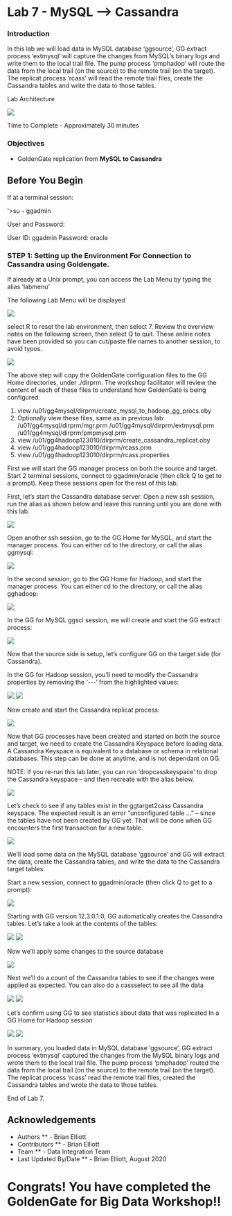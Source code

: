 # Lab 7 -  MySQL --> Cassandra

### Introduction
In this lab we will load data in MySQL database ‘ggsource’, GG extract process ‘extmysql’ will capture the changes from MySQL’s binary logs and write them to the local trail file. The pump process ‘pmphadop’ will route the data from the local trail (on the source) to the remote trail (on the target). The replicat
process ‘rcass’ will read the remote trail files, create the Cassandra tables and write the data to those tables.

Lab Architecture

![](images/700/image701_1.png)

Time to Complete -
Approximately 30 minutes

### Objectives
- GoldenGate replication from **MySQL to Cassandra**

## Before You Begin

If at a terminal session:

'>su - ggadmin

User and Password:

User ID: ggadmin
Password:  oracle

### STEP 1: Setting up the Environment For Connection to Cassandra using Goldengate.
    
If already at a Unix prompt, you can access the Lab Menu by typing the alias ‘labmenu’

The following Lab Menu will be displayed

![](images/700/lab7menu.png)

select R to reset the lab environment, then select 7.
Review the overview notes on the following screen, then select Q to quit. These online notes have been provided so you can cut/paste file names to another session, to avoid typos.

![](images/700/Lab7Menu.png)

The above step will copy the GoldenGate configuration files to the GG Home directories, under ./dirprm. The workshop facilitator will review the content of each of these files to understand how GoldenGate is being configured.

1)	view /u01/gg4mysql/dirprm/create_mysql_to_hadoop_gg_procs.oby
2)	Optionally view these files, same as in previous lab:
/u01/gg4mysql/dirprm/mgr.prm
/u01/gg4mysql/dirprm/extmysql.prm
/u01/gg4mysql/dirprm/pmpmysql.prm
3)	view /u01/gg4hadoop123010/dirprm/create_cassandra_replicat.oby
4)	view /u01/gg4hadoop123010/dirprm/rcass.prm
5)	view /u01/gg4hadoop123010/dirprm/rcass.properties

First we will start the GG manager process on both the source and target. Start 2 terminal sessions, connect to ggadmin/oracle (then click Q to get to a prompt). Keep these sessions open for the rest of this lab.

First, let’s start the Cassandra database server. Open a new ssh session, run the alias as shown below and leave this running until you are done with this lab.

![](images/all/f2.png)

Open another ssh session, go to the GG Home for MySQL, and start the manager process. You can either cd to the directory, or call the alias ggmysql:

![](images/all/f3.png)

In the second session, go to the GG Home for Hadoop, and start the manager process. You can either cd to the directory, or call the alias gghadoop:

![](images/all/f4.png)

In the GG for MySQL ggsci session, we will create and start the GG extract process:

![](images/all/f5.png)

Now that the source side is setup, let’s configure GG on the target side (for Cassandra).

In the GG for Hadoop session, you’ll need to modify the Cassandra properties by removing the ‘---‘ from the highlighted values:

![](images/all/f6.png)
![](images/all/f7.png)

Now create and start the Cassandra replicat process:

![](images/all/f8.png)

Now that GG processes have been created and started on both the source and target, we need to create the Cassandra Keyspace before loading data. A Cassandra Keyspace is equivalent to a database or schema in relational databases. This step can be done at anytime, and is not dependant on GG.

NOTE: If you re-run this lab later, you can run ‘dropcasskeyspace’ to drop the Cassandra keyspace – and then recreate with the alias below.

![](images/all/f9.png)

Let’s check to see if any tables exist in the ggtarget2cass Cassandra keyspace. The expected result is an error “unconfigured table …” – since the tables have not been created by GG yet. That will be done when GG encounters the first transaction for a new table.

![](images/all/f10.png)

We’ll load some data on the MySQL database ‘ggsource’ and GG will extract the data, create the Cassandra tables, and write the data to the Cassandra target tables.

Start a new session, connect to ggadmin/oracle (then click Q to get to a prompt):

![](images/all/f11.png)

Starting with GG version 12.3.0.1.0, GG automatically creates the Cassandra tables. Let’s take a look at the contents of the tables:

![](images/all/f12.png)
![](images/all/f13.png)

Now we’ll apply some changes to the source database

![](images/all/f14.png)

Next we’ll do a count of the Cassandra tables to see if the changes were applied as expected. You can also do a cassselect to see all the data

![](images/all/f15.png)
![](images/all/f16.png)

Let’s confirm using GG to see statistics about data that was replicated In a GG Home for Hadoop session

![](images/all/f17.png)
![](images/all/f18.png)

In summary, you loaded data in MySQL database ‘ggsource’, GG extract process ‘extmysql’ captured the changes from the MySQL binary logs and wrote them to the local trail file. The pump process
‘pmphadop’ routed the data from the local trail (on the source) to the remote trail (on the target). The replicat process ‘rcass’ read the remote trail files, created the Cassandra tables and wrote the data to those tables.

End of Lab 7.

## Acknowledgements

  * Authors ** - Brian Elliott
  * Contributors ** - Brian Elliott
  * Team ** - Data Integration Team
  * Last Updated By/Date ** - Brian Elliott, August 2020

  
# Congrats! You have completed the GoldenGate for Big Data Workshop!! 


